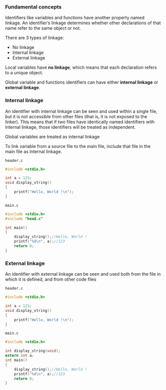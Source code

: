 ### Fundamental concepts

Identifiers like variables and functions have another property named linkage. An identifier’s linkage determines whether other declarations of that name refer to the same object or not.

There are 3 types of linkage:
* No linkage
* Internal linkage
* External linkage

Local variables have **no linkage**, which means that each declaration refers to a unique object. 

Global variable and functions identifiers can have either **internal linkage** or **external linkage**. 

### Internal linkage

An identifier with internal linkage can be seen and used within a single file, but it is not accessible from other files (that is, it is not exposed to the linker). This means that if two files have identically named identifiers with internal linkage, those identifiers will be treated as independent.

Global variables are treated as internal linkage

To link variable from a source file to the main file, include that file in the main file as internal linkage.

``header.c``

```c
#include <stdio.h>

int a = 123;
void display_string()
{
    printf("Hello, World !\n");
}
```

``main.c``

```c
#include <stdio.h>
#include "head.c"

int main()
{
    display_string();//Hello, World !
    printf("%d\n", a);//123
    return 0;
}
```
### External linkage

An identifier with external linkage can be seen and used both from the file in which it is defined, and from other code files

``header.c``

```c
#include <stdio.h>

int a = 123;
void display_string()
{
    printf("Hello, World !\n");
}
```
``main.c``
```c
#include <stdio.h>

int display_string(void);
extern int a;
int main()
{
    display_string();//Hello, World !
    printf("%d\n", a);//123
    return 0;
}
```
